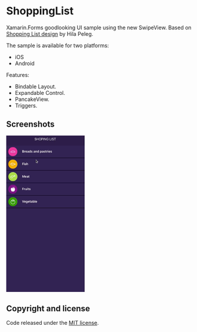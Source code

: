 # ShoppingList

Xamarin.Forms goodlooking UI sample using the new SwipeView. Based on [Shopping List design](https://dribbble.com/shots/2340386-Shopping-List) by Hila Peleg.

The sample is available for two platforms:

- iOS
- Android

Features:
- Bindable Layout.
- Expandable Control.
- PancakeView.
- Triggers.

## Screenshots

<img src="images/shoppinglist.gif" Width="210" /> 

## Copyright and license

Code released under the [MIT license](https://opensource.org/licenses/MIT).